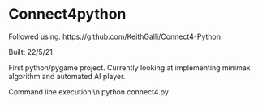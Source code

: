 # Connect4python
Followed using: https://github.com/KeithGalli/Connect4-Python

Built: 22/5/21

First python/pygame project. 
Currently looking at implementing minimax algorithm and automated AI player.

Command line execution:\n
  python connect4.py
